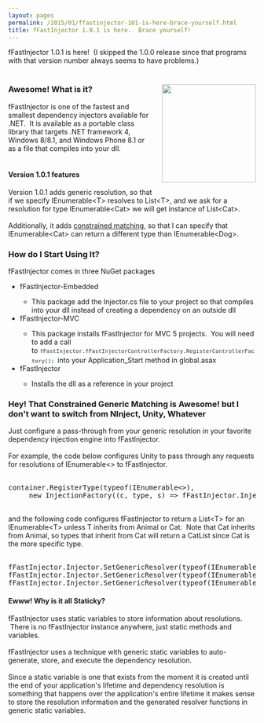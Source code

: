 ```yaml
---
layout: pages
permalink: /2015/01/ffastinjector-101-is-here-brace-yourself.html
title: fFastInjector 1.0.1 is here.  Brace yourself!
---
```

fFastInjector 1.0.1 is here! &nbsp;(I skipped the 1.0.0 release since that programs with that version number always seems to have problems.)<br />
<br />
<h3>
<a href="http://4.bp.blogspot.com/-M10eCQqSx5E/VLuuv9044mI/AAAAAAAAmOk/a8_n99f4Ooc/s1600/IMG_3941crop.jpg" imageanchor="1" style="clear: right; float: right; margin-bottom: 1em; margin-left: 1em;"><img border="0" src="http://4.bp.blogspot.com/-M10eCQqSx5E/VLuuv9044mI/AAAAAAAAmOk/a8_n99f4Ooc/s1600/IMG_3941crop.jpg" height="200" width="191" /></a>Awesome! What is it?</h3>
<div>
fFastInjector is one of the fastest and smallest dependency injectors available for .NET. &nbsp;It is available as a portable class library that targets .NET framework 4, Windows 8/8.1, and Windows Phone 8.1 or as a file that compiles into your dll.<br />
<br />
<h4>
Version 1.0.1 features</h4>
Version 1.0.1 adds generic resolution, so that if we specify IEnumerable&lt;T&gt; resolves to List&lt;T&gt;, and we ask for a resolution for type IEnumerable&lt;Cat&gt; we will get instance of List&lt;Cat&gt;.</div>
<div>
<br />
Additionally, it adds <a href="https://ffastinjector.codeplex.com/wikipage?title=Generic%20Matching%20Configuration&amp;referringTitle=Documentation">constrained matching</a>, so that I can specify that IEnumerable&lt;Cat&gt; can return a different type than IEnumerable&lt;Dog&gt;.</div>
<h3>
How do I Start Using It?</h3>
<div>
fFastInjector comes in three NuGet packages</div>
<div>
<ul>
<li>fFastInjector-Embedded</li>
<ul>
<li>This package add the Injector.cs file to your project so that compiles into your dll instead of creating a dependency on an outside dll</li>
</ul>
<li>fFastInjector-MVC</li>
<ul>
<li>This package installs fFastInjector for MVC 5 projects. &nbsp;You will need to add a call to&nbsp;<span style="color: #253340; font-family: monospace; font-size: 11px; line-height: 19.0176963806152px;">fFastInjector.fFastInjectorControllerFactory.RegisterControllerFactory();&nbsp;</span>into your Application_Start method in global.asax</li>
</ul>
<li>fFastInjector</li>
<ul>
<li>Installs the dll as a reference in your project</li>
</ul>
</ul>
<div>
<h3>
Hey! That Constrained Generic Matching is Awesome! but I don't want to switch from NInject, Unity, Whatever</h3>
<div>
Just configure a pass-through from your generic resolution in your favorite dependency injection engine into fFastInjector.</div>
<div>
<br /></div>
<div>
For example, the code below configures Unity to pass through any requests for resolutions of IEnumerable&lt;&gt; to fFastInjector.</div>
<div>
<br /></div>
<pre>container.RegisterType(typeof(IEnumerable&lt;&gt;),
     new InjectionFactory((c, type, s) =&gt; fFastInjector.Injector.Resolve(type)));</pre>
<div>
<br /></div>
<div>
and the following code configures fFastInjector to return a List&lt;T&gt; for an IEnumerable&lt;T&gt; unless T inherits from Animal or Cat. &nbsp;Note that Cat inherits from Animal, so types that inherit from Cat will return a CatList since Cat is the more specific type.</div>
<div>
<br /></div>
<pre>fFastInjector.Injector.SetGenericResolver(typeof(IEnumerable&lt;&gt;), typeof(List&lt;&gt;));
fFastInjector.Injector.SetGenericResolver(typeof(IEnumerable&lt;&gt;), typeof(AnimalList&lt;&gt;), typeof(Animal));
fFastInjector.Injector.SetGenericResolver(typeof(IEnumerable&lt;&gt;), typeof(CatList&lt;&gt;), typeof(Cat));</pre>
</div>
<h4>
Ewww! Why is it all Staticky?</h4>
</div>
<div>
fFastInjector uses static variables to store information about resolutions. &nbsp;There is no fFastInjector instance anywhere, just static methods and variables.<br />
<br />
fFastInjector uses a technique with generic static variables to auto-generate, store, and execute the dependency resolution. &nbsp;</div>
<div>
<br /></div>
<div>
Since a static variable is one that exists from the moment it is created until the end of your application's lifetime and dependency resolution is something that happens over the application's entire lifetime it makes sense to store the resolution information and the generated resolver functions in generic static variables.</div>
<div>
<br /></div>

